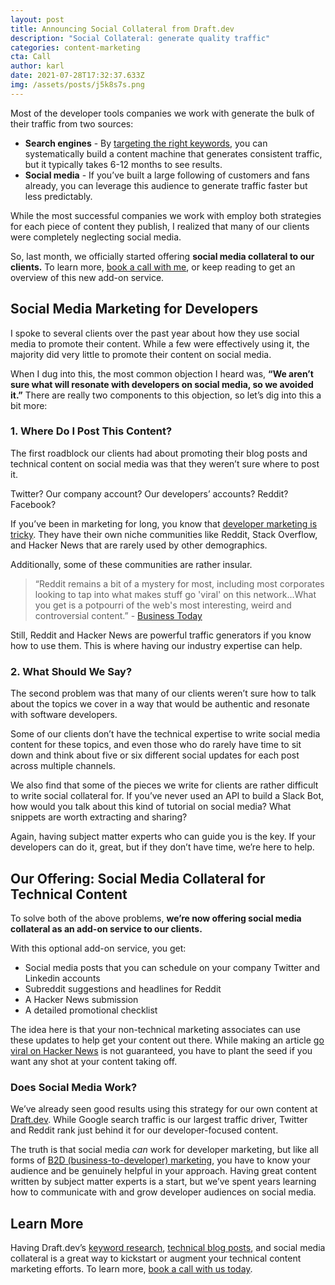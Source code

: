 ```yaml
---
layout: post
title: Announcing Social Collateral from Draft.dev
description: "Social Collateral: generate quality traffic"
categories: content-marketing
cta: Call
author: karl
date: 2021-07-28T17:32:37.633Z
img: /assets/posts/j5k8s7s.png
---
```

Most of the developer tools companies we work with generate the bulk of their traffic from two sources:

- **Search engines** - By [targeting the right keywords](https://draft.dev/learn/posts/topic-clusters), you can systematically build a content machine that generates consistent traffic, but it typically takes 6-12 months to see results.
- **Social media** - If you’ve built a large following of customers and fans already, you can leverage this audience to generate traffic faster but less predictably.

While the most successful companies we work with employ both strategies for each piece of content they publish, I realized that many of our clients were completely neglecting social media.

So, last month, we officially started offering **social media collateral to our clients.** To learn more, [book a call with me](https://draft.dev/call), or keep reading to get an overview of this new add-on service.

## Social Media Marketing for Developers

I spoke to several clients over the past year about how they use social media to promote their content. While a few were effectively using it, the majority did very little to promote their content on social media.

When I dug into this, the most common objection I heard was, **“We aren’t sure what will resonate with developers on social media, so we avoided it.”** There are really two components to this objection, so let’s dig into this a bit more:

### 1. Where Do I Post This Content?

The first roadblock our clients had about promoting their blog posts and technical content on social media was that they weren’t sure where to post it.

Twitter? Our company account? Our developers’ accounts? Reddit? Facebook?

If you’ve been in marketing for long, you know that [developer marketing is tricky](https://draft.dev/learn/posts/hands-on-with-developer-marketing). They have their own niche communities like Reddit, Stack Overflow, and Hacker News that are rarely used by other demographics.

Additionally, some of these communities are rather insular.

> “Reddit remains a bit of a mystery for most, including most corporates looking to tap into what makes stuff go 'viral' on this network...What you get is a potpourri of the web's most interesting, weird and controversial content.” - [Business Today](https://www.businesstoday.in/magazine/features/story/reddit-powerful-tool-as-well-as-destroyer-of-reputation-59095-2016-03-03)

Still, Reddit and Hacker News are powerful traffic generators if you know how to use them. This is where having our industry expertise can help.

### 2. What Should We Say?

The second problem was that many of our clients weren’t sure how to talk about the topics we cover in a way that would be authentic and resonate with software developers.

Some of our clients don’t have the technical expertise to write social media content for these topics, and even those who do rarely have time to sit down and think about five or six different social updates for each post across multiple channels.

We also find that some of the pieces we write for clients are rather difficult to write social collateral for. If you’ve never used an API to build a Slack Bot, how would you talk about this kind of tutorial on social media? What snippets are worth extracting and sharing?

Again, having subject matter experts who can guide you is the key. If your developers can do it, great, but if they don’t have time, we’re here to help.

## Our Offering: Social Media Collateral for Technical Content

To solve both of the above problems, **we’re now offering social media collateral as an add-on service to our clients.**

With this optional add-on service, you get:

- Social media posts that you can schedule on your company Twitter and Linkedin accounts
- Subreddit suggestions and headlines for Reddit
- A Hacker News submission
- A detailed promotional checklist

The idea here is that your non-technical marketing associates can use these updates to help get your content out there. While making an article [go viral on Hacker News](https://hackernoon.com/how-i-hit-the-front-page-of-hacker-news-5-times-x81n3uyp) is not guaranteed, you have to plant the seed if you want any shot at your content taking off.

### Does Social Media Work?

We’ve already seen good results using this strategy for our own content at [Draft.dev](https://draft.dev). While Google search traffic is our largest traffic driver, Twitter and Reddit rank just behind it for our developer-focused content.

The truth is that social media _can_ work for developer marketing, but like all forms of [B2D (business-to-developer) marketing](https://draft.dev/learn/posts/6-tips-for-b2d-marketing), you have to know your audience and be genuinely helpful in your approach. Having great content written by subject matter experts is a start, but we’ve spent years learning how to communicate with and grow developer audiences on social media.

## Learn More

Having Draft.dev’s [keyword research](https://draft.dev/learn/posts/topic-clusters), [technical blog posts](https://draft.dev/content-types), and social media collateral is a great way to kickstart or augment your technical content marketing efforts. To learn more, [book a call with us today](https://draft.dev/call).
